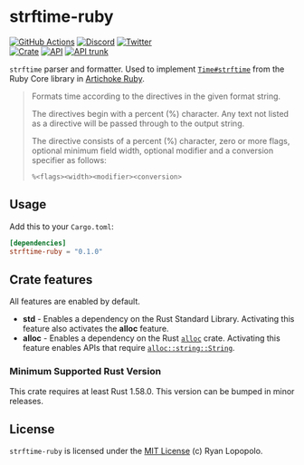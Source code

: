 # strftime-ruby

[![GitHub Actions](https://github.com/artichoke/strftime-ruby/workflows/CI/badge.svg)](https://github.com/artichoke/strftime-ruby/actions)
[![Discord](https://img.shields.io/discord/607683947496734760)](https://discord.gg/QCe2tp2)
[![Twitter](https://img.shields.io/twitter/follow/artichokeruby?label=Follow&style=social)](https://twitter.com/artichokeruby)
<br>
[![Crate](https://img.shields.io/crates/v/strftime-ruby.svg)](https://crates.io/crates/strftime-ruby)
[![API](https://docs.rs/strftime-ruby/badge.svg)](https://docs.rs/strftime-ruby)
[![API trunk](https://img.shields.io/badge/docs-trunk-blue.svg)](https://artichoke.github.io/strftime-ruby/strftime-ruby/)

`strftime` parser and formatter. Used to implement [`Time#strftime`] from the
Ruby Core library in [Artichoke Ruby][artichoke].

[`time#strftime`]: https://ruby-doc.org/core-3.1.2/Time.html#method-i-strftime
[artichoke]: https://github.com/artichoke/artichoke

> Formats time according to the directives in the given format string.
>
> The directives begin with a percent (%) character. Any text not listed as a
> directive will be passed through to the output string.
>
> The directive consists of a percent (%) character, zero or more flags,
> optional minimum field width, optional modifier and a conversion specifier as
> follows:
>
> ```text
> %<flags><width><modifier><conversion>
> ```

## Usage

Add this to your `Cargo.toml`:

```toml
[dependencies]
strftime-ruby = "0.1.0"
```

## Crate features

All features are enabled by default.

- **std** - Enables a dependency on the Rust Standard Library. Activating this
  feature also activates the **alloc** feature.
- **alloc** - Enables a dependency on the Rust [`alloc`] crate. Activating this
  feature enables APIs that require [`alloc::string::String`].

[`alloc`]: https://doc.rust-lang.org/alloc/
[`alloc::string::string`]:
  https://doc.rust-lang.org/alloc/string/struct.String.html

### Minimum Supported Rust Version

This crate requires at least Rust 1.58.0. This version can be bumped in minor
releases.

## License

`strftime-ruby` is licensed under the [MIT License](LICENSE) (c) Ryan Lopopolo.
